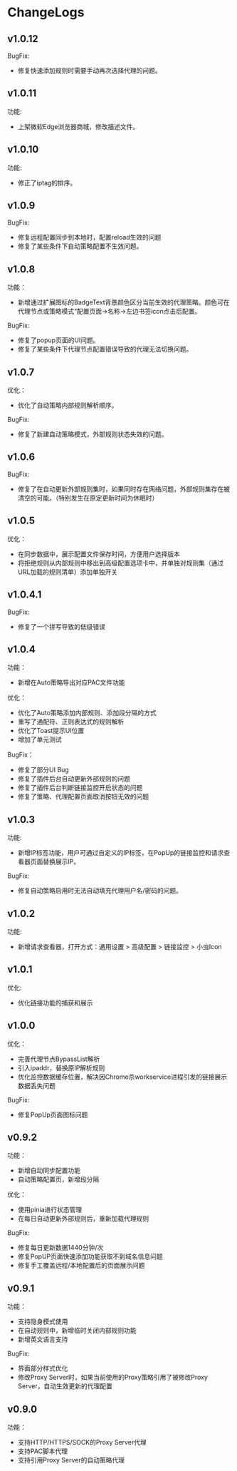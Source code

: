 # ChangeLogs

## v1.0.12

BugFix:

- 修复快速添加规则时需要手动再次选择代理的问题。

## v1.0.11

功能:

- 上架微软Edge浏览器商城，修改描述文件。

## v1.0.10

功能:

- 修正了iptag的排序。

## v1.0.9

BugFix:

- 修复远程配置同步到本地时，配置reload生效的问题
- 修复了某些条件下自动策略配置不生效问题。

## v1.0.8

功能：

- 新增通过扩展图标的BadgeText背景颜色区分当前生效的代理策略。颜色可在代理节点或策略模式“配置页面->名称->左边书签icon点击后配置。

BugFix:

- 修复了popup页面的UI问题。
- 修复了某些条件下代理节点配置错误导致的代理无法切换问题。

## v1.0.7

优化：

- 优化了自动策略内部规则解析顺序。

BugFix:

- 修复了新建自动策略模式，外部规则状态失效的问题。

## v1.0.6

BugFix:

- 修复了在自动更新外部规则集时，如果同时存在网络问题，外部规则集存在被清空的可能。（特别发生在原定更新时间为休眠时）

## v1.0.5

优化：

- 在同步数据中，展示配置文件保存时间，方便用户选择版本
- 将拒绝规则从内部规则中移出到高级配置选项卡中，并单独对规则集（通过URL加载的规则清单）添加单独开关

## v1.0.4.1

BugFix:

- 修复了一个拼写导致的低级错误

## v1.0.4

功能：

- 新增在Auto策略导出对应PAC文件功能

优化：

- 优化了Auto策略添加内部规则、添加段分隔的方式
- 重写了通配符、正则表达式的规则解析
- 优化了Toast提示UI位置
- 增加了单元测试

BugFix：

- 修复了部分UI Bug
- 修复了插件后台自动更新外部规则的问题
- 修复了插件后台判断链接监控开启状态的问题
- 修复了策略、代理配置页面取消按钮无效的问题

## v1.0.3

功能:

- 新增IP标签功能，用户可通过自定义的IP标签，在PopUp的链接监控和请求查看器页面替换展示IP。

BugFix:

- 修复自动策略启用时无法自动填充代理用户名/密码的问题。

## v1.0.2

功能:

- 新增请求查看器，打开方式：通用设置 > 高级配置 > 链接监控 > 小虫Icon

## v1.0.1

优化:

- 优化链接功能的捕获和展示

## v1.0.0

优化：

- 完善代理节点BypassList解析
- 引入ipaddr，替换原IP解析规则
- 优化监控数据缓存位置，解决因Chrome杀workservice进程引发的链接展示数据丢失问题

BugFix:

- 修复PopUp页面图标问题

## v0.9.2

功能：

- 新增自动同步配置功能
- 自动策略配置页，新增段分隔

优化：

- 使用pinia进行状态管理
- 在每日自动更新外部规则后，重新加载代理规则

BugFix:

- 修复每日更新数据1440分钟/次
- 修复PopUP页面快速添加功能获取不到域名信息问题
- 修复手工覆盖远程/本地配置后的页面展示问题

## v0.9.1

功能：

- 支持隐身模式使用
- 在自动规则中，新增临时关闭内部规则功能
- 新增英文语言支持

BugFix:

- 界面部分样式优化
- 修改Proxy Server时，如果当前使用的Proxy策略引用了被修改Proxy Server，自动生效更新的代理配置

## v0.9.0

功能：

- 支持HTTP/HTTPS/SOCK的Proxy Server代理
- 支持PAC脚本代理
- 支持引用Proxy Server的自动策略代理
